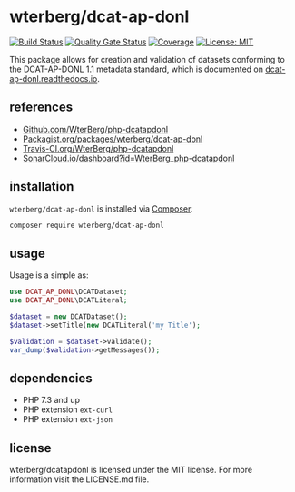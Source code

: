 # wterberg/dcat-ap-donl

[![Build Status][travis-image]][travis-url] 
[![Quality Gate Status][sonarcloud-quality-image]][sonarcloud-quality-url]
[![Coverage][sonarcloud-coverage-image]][sonarcloud-coverage-url]
[![License: MIT][mit-image]][mit-url]

[travis-image]: https://travis-ci.org/WterBerg/php-dcatapdonl.svg?branch=master
[travis-url]: https://travis-ci.org/WterBerg/php-dcatapdonl
[sonarcloud-quality-image]: https://sonarcloud.io/api/project_badges/measure?project=WterBerg_php-dcatapdonl&metric=alert_status
[sonarcloud-quality-url]: https://sonarcloud.io/dashboard?id=WterBerg_php-dcatapdonl
[sonarcloud-coverage-image]: https://sonarcloud.io/api/project_badges/measure?project=WterBerg_php-dcatapdonl&metric=coverage
[sonarcloud-coverage-url]: https://sonarcloud.io/dashboard?id=WterBerg_php-dcatapdonl
[mit-image]: https://img.shields.io/badge/License-MIT-yellow.svg
[mit-url]: https://opensource.org/licenses/MIT

This package allows for creation and validation of datasets conforming to the DCAT-AP-DONL 1.1 
metadata standard, which is documented on [dcat-ap-donl.readthedocs.io](https://dcat-ap-donl.readthedocs.io).

## references

- [Github.com/WterBerg/php-dcatapdonl][github-url]
- [Packagist.org/packages/wterberg/dcat-ap-donl][packagist-url]
- [Travis-CI.org/WterBerg/php-dcatapdonl][travis-ci-url]
- [SonarCloud.io/dashboard?id=WterBerg_php-dcatapdonl][sonarcloud-url]

[github-url]: https://github.com/WterBerg/php-dcatapdonl
[packagist-url]: https://packagist.org/packages/wterberg/dcat-ap-donl
[travis-ci-url]: https://travis-ci.org/WterBerg/php-dcatapdonl
[sonarcloud-url]: https://sonarCloud.io/dashboard?id=WterBerg_php-dcatapdonl

## installation
`wterberg/dcat-ap-donl` is installed via [Composer](https://getcomposer.org).

```bash
composer require wterberg/dcat-ap-donl
```

## usage
Usage is a simple as:

```php
use DCAT_AP_DONL\DCATDataset;
use DCAT_AP_DONL\DCATLiteral;

$dataset = new DCATDataset();
$dataset->setTitle(new DCATLiteral('my Title');

$validation = $dataset->validate();
var_dump($validation->getMessages());
```

## dependencies

- PHP 7.3 and up
- PHP extension `ext-curl`
- PHP extension `ext-json`

## license

wterberg/dcatapdonl is licensed under the MIT license. For more information visit the LICENSE.md file.
